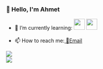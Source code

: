 ### 👋 Hello, I'm Ahmet 
- 🌱 I’m currently learning: <a href="https://vuejs.org"> <img width="30px" height="30px" src="https://skillicons.dev/icons?i=vue" ></a> <a href="https://laravel.com"> <img width="30px" height="30px" src="https://skillicons.dev/icons?i=laravel" ></a></br></br>
- 📫 How to reach me:<a href="mailto:ahmet.info@proton.me" >
  📧Email
</a>


<a href="https://github.com/ahmetcotul">
  <img src="https://skillicons.dev/icons?i=python,c,cpp,java,javascript,html" ></br>
  <img src="https://skillicons.dev/icons?i=angular,fastapi,tailwindcss,typescript,css" >

</a>


<!--
 [![](https://fastapi.tiangolo.com/img/icon-white.svg)](https://fastapi.tiangolo.com/)
 - [![linkedin](https://skillicons.dev/icons?i=linkedin)](https://www.linkedin.com/in/ahmetcotul)

- 🔭 I’m currently working on ...
- 🌱 I’m currently learning ...
- 👯 I’m looking to collaborate on ...
- 🤔 I’m looking for help with ...
- 💬 Ask me about ...
- 📫 How to reach me: ...
- 😄 Pronouns: ...
- ⚡ Fun fact: ...
-->


